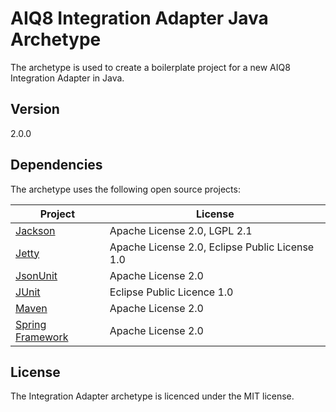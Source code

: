 AIQ8 Integration Adapter Java Archetype
=======================================

The archetype is used to create a boilerplate project for a new AIQ8 Integration Adapter in Java.

Version
-------

2.0.0

Dependencies
------------

The archetype uses the following open source projects:
 
| Project             | License                                        |
| ------------------- | ---------------------------------------------- |
| [Jackson]           | Apache License 2.0, LGPL 2.1                   |
| [Jetty]             | Apache License 2.0, Eclipse Public License 1.0 |
| [JsonUnit]          | Apache License 2.0                             |
| [JUnit]             | Eclipse Public Licence 1.0                     |
| [Maven]             | Apache License 2.0                             |
| [Spring Framework]  | Apache License 2.0                             | 


License
-------

The Integration Adapter archetype is licenced under the MIT license.

[Jackson]:https://github.com/FasterXML/jackson
[Jetty]:http://www.eclipse.org/jetty/
[JsonUnit]:https://github.com/lukas-krecan/JsonUnit
[JUnit]:http://junit.org/
[Maven]:http://maven.apache.org/
[Spring Framework]:http://projects.spring.io/spring-framework/